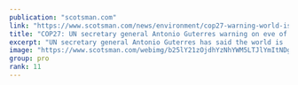 ```yaml
---
publication: "scotsman.com"
link: "https://www.scotsman.com/news/environment/cop27-warning-world-is-doomed-unless-cop27-delivers-historic-pact-3906948"
title: "COP27: UN secretary general Antonio Guterres warning on eve of COP27 world is ‘doomed’ without historic pact"
excerpt: "UN secretary general Antonio Guterres has said the world is 'doomed' unless a 'historic pact' is signed between rich and poor countries, speaking on the eve of Cop27."
image: "https://www.scotsman.com/webimg/b25lY21zOjdhYzNhYWM5LTJlYmItNDg0OS1iMjU2LWMxODI1MjVkNjMyNDo5ZjY3NGIzMi02YzRkLTRhNWQtYTMyZC0zMzM3OTVlM2VhYTE=.jpg?width=1200&enable=upscale"
group: pro
rank: 11
---
```

